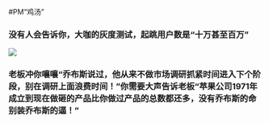 #PM“鸡汤”
### 没有人会告诉你，大咖的灰度测试，起跳用户数是“十万甚至百万”
![](http://g.hiphotos.baidu.com/image/pic/item/a8014c086e061d952483ee267df40ad163d9cae3.jpg)

### 老板冲你嚷嚷“乔布斯说过，他从来不做市场调研抓紧时间进入下个阶段，别在调研上面浪费时间！”你需要大声告诉老板“苹果公司1971年成立到现在做砸的产品比你做过产品的总数都还多，没有乔布斯的命别装乔布斯的逼！”


